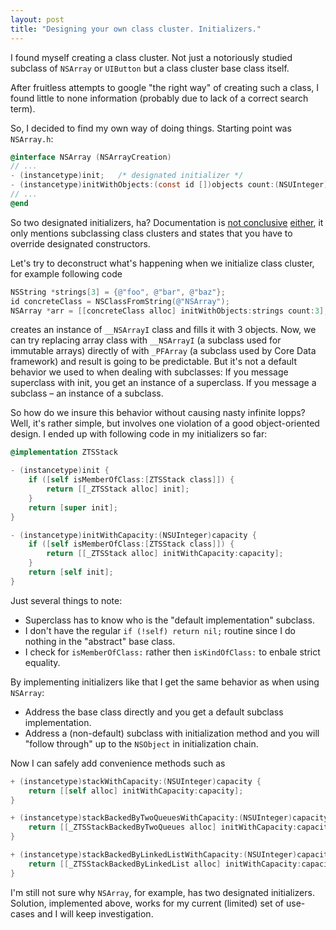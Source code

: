 ```yaml
---
layout: post
title: "Designing your own class cluster. Initializers."
---
```

I found myself creating a class cluster. Not just a notoriously studied subclass of `NSArray` or `UIButton` but a class cluster base class itself.

After fruitless attempts to google "the right way" of creating such a class, I found little to none information (probably due to lack of a correct search term).

So, I decided to find my own way of doing things. Starting point was `NSArray.h`:

```objective-c
@interface NSArray (NSArrayCreation)
// ...
- (instancetype)init;	/* designated initializer */
- (instancetype)initWithObjects:(const id [])objects count:(NSUInteger)cnt;	/* designated initializer */
// ...
@end
```
So two designated initializers, ha? Documentation is [not conclusive](https://developer.apple.com/library/mac/documentation/general/conceptual/devpedia-cocoacore/ClassCluster.html) [either](https://developer.apple.com/library/ios/documentation/general/conceptual/CocoaEncyclopedia/ClassClusters/ClassClusters.html), it only mentions subclassing class clusters and states that you have to override designated constructors.

Let's try to deconstruct what's happening when we initialize class cluster, for example following code

```objective-c
NSString *strings[3] = {@"foo", @"bar", @"baz"};
id concreteClass = NSClassFromString(@"NSArray");
NSArray *arr = [[concreteClass alloc] initWithObjects:strings count:3];
```

creates an instance of `__NSArrayI` class and fills it with 3 objects.
Now, we can try replacing array class with `__NSArrayI` (a subclass used for immutable arrays) directly of with `_PFArray` (a subclass used by Core Data framework) and result is going to be predictable. But it's not a default behavior we used to when dealing with subclasses: If you message superclass with init, you get an instance of a superclass. If you message a subclass – an instance of a subclass.

So how do we insure this behavior without causing nasty infinite lopps? Well, it's rather simple, but involves one violation of a good object-oriented design. I ended up with following code in my initializers so far:

```objective-c
@implementation ZTSStack

- (instancetype)init {
    if ([self isMemberOfClass:[ZTSStack class]]) {
        return [[_ZTSStack alloc] init];
    }
    return [super init];
}

- (instancetype)initWithCapacity:(NSUInteger)capacity {
    if ([self isMemberOfClass:[ZTSStack class]]) {
        return [[_ZTSStack alloc] initWithCapacity:capacity];
    }
    return [self init];
}
```

Just several things to note:

* Superclass has to know who is the "default implementation" subclass.
* I don't have the regular `if (!self) return nil;` routine since I do nothing in the "abstract" base class.
* I check for `isMemberOfClass:` rather then `isKindOfClass:` to enbale strict equality.

By implementing initializers like that I get the same behavior as when using `NSArray`:
* Address the base class directly and you get a default subclass implementation.
* Address a (non-default) subclass with initialization method and you will "follow through" up to the `NSObject` in initialization chain.

Now I can safely add convenience methods such as

```objective-c
+ (instancetype)stackWithCapacity:(NSUInteger)capacity {
    return [[self alloc] initWithCapacity:capacity];
}

+ (instancetype)stackBackedByTwoQueuesWithCapacity:(NSUInteger)capacity {
    return [[_ZTSStackBackedByTwoQueues alloc] initWithCapacity:capacity];
}

+ (instancetype)stackBackedByLinkedListWithCapacity:(NSUInteger)capacity {
    return [[_ZTSStackBackedByLinkedList alloc] initWithCapacity:capacity];
}
```

I'm still not sure why `NSArray`, for example, has two designated initializers. Solution, implemented above, works for my current (limited) set of use-cases and I will keep investigation.
